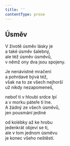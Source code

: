 ```yaml
---
title: ''
contentType: prose
---
```


## Úsměv

V životě úsměv lásky je  
a také úsměv šalebný,  
ale též úsměv úsměvů,  
v němž ony dva jsou spojeny.

Je nenávistné mračení  
a pohrdavé bývá též,  
však na to ze všech nejhorší  
už nikdy nezapomeneš,

neboť ti v hloubi srdce lpí  
a v morku páteře ti lne.  
A žádný ze všech úsměvů,  
jen pousmání jediné

od kolébky až ke hrobu  
jedenkrát objeví se ti,  
ale v tom jednom úsměvu  
je konec všeho neštěstí.
